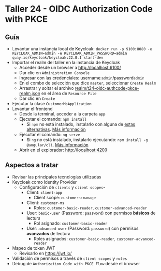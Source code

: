 # Taller 24 - OIDC Authorization Code with PKCE
## Guía

- Levantar una instancia local de Keycloak: `docker run -p 9100:8080 -e KEYCLOAK_ADMIN=admin -e KEYCLOAK_ADMIN_PASSWORD=admin quay.io/keycloak/keycloak:22.0.1 start-dev`
- Importar el realm del taller en la instancia de Keycloak
  - Acceder desde un browser a [http://localhost:9100/](http://localhost:9100/)
  - Dar clic en `Administration Console`
  - Ingresar con las credenciales: username:`admin`/password`admin`
  - En el combo de selección que dice `master`, seleccionar `Create Realm`
  - Arrastrar y soltar el archivo [realm/t24-oidc-authcode-pkce-realm.json](realm/t24-oidc-authcode-pkce-realm.json) en el área de `Resource File`
  - Dar clic en `Create`
- Ejecutar la clase `CustomerMsApplication`
- Levantar el frontend
  - Desde la terminal, acceder a la carpeta `app`
  - Ejecutar el comando: `npm install`
    - Si `npm` no está instalado, instalarlo con alguna de [estas alternativas](https://nodejs.org/en/download/package-manager). [Más información](https://nodejs.org/en/download)
  - Ejecutar el comando: `ng serve`
    - Si `ng` no está instalado, instalarlo ejecutando:  `npm install -g @angular/cli`. [Más información](https://angular.io/guide/setup-local)
  - Abrir en el explorador: [http://localhost:4200](http://localhost:4200)

## Aspectos a tratar
- Revisar las principales tecnologías utilizadas
- Keycloak como Identity Provider
  - Configuración de `clients` y `client scopes`-
    - Client: `client-app`
      - Client scope: `customers:manage`
    - Client: `customer-ms`
      - Roles: `customer-basic-reader`, `customer-advanced-reader`
    - User: `basic-user` (Password: `password`) con permisos **básicos** de lectura
      - Rol asignado: `customer-basic-reader`
    - User: `advanced-user` (Password: `password`) con permisos **avanzados** de lectura
      - Roles asignados: `customer-basic-reader`, `customer-advanced-reader`
- Mapeo de token JWT
  - Revisarlo en https://jwt.io/
- Validación de permisos a través de `client scopes` y `roles`
- Debug de `Authorization Code with PKCE Flow` desde el browser
